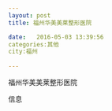```yaml
--- 
layout: post 
title: 福州华美美莱整形医院

date:   2016-05-03 13:39:56 
categories:其他  
city:福州
  
--- 
```

   
福州华美美莱整形医院

信息


